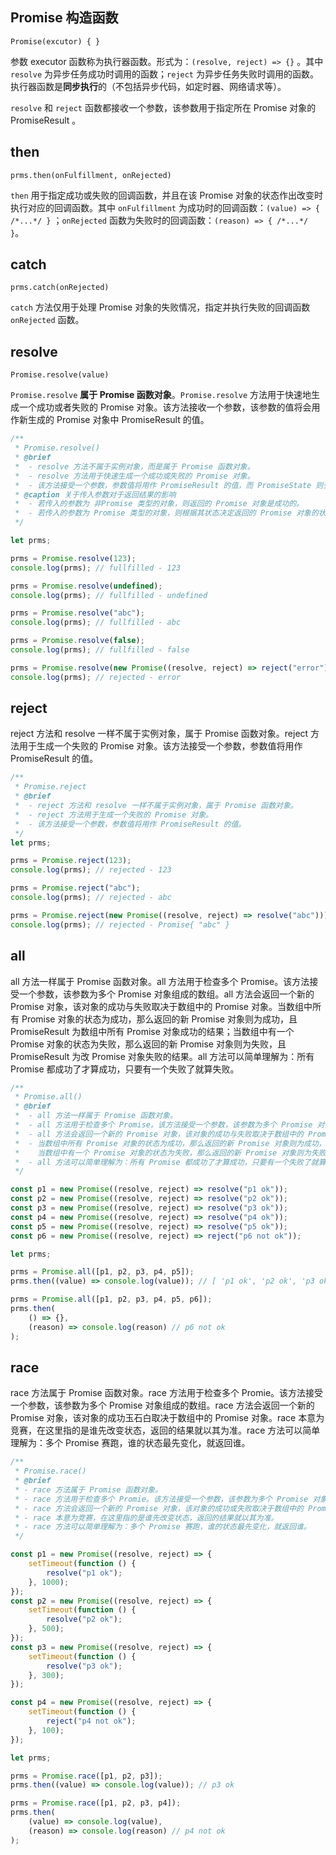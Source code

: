 ## Promise 构造函数

`Promise(excutor) { }`

参数 executor 函数称为执行器函数。形式为：`(resolve, reject) => {}` 。其中 `resolve` 为异步任务成功时调用的函数；`reject` 为异步任务失败时调用的函数。执行器函数是**同步执行**的（不包括异步代码，如定时器、网络请求等）。

`resolve` 和 `reject` 函数都接收一个参数，该参数用于指定所在 Promise 对象的 PromiseResult 。

## then

`prms.then(onFulfillment, onRejected)`

`then` 用于指定成功或失败的回调函数，并且在该 Promise 对象的状态作出改变时执行对应的回调函数。其中 `onFulfillment` 为成功时的回调函数：`(value) => { /*...*/ }` ；`onRejected` 函数为失败时的回调函数：`(reason) => { /*...*/ }`。

## catch

`prms.catch(onRejected)`

`catch` 方法仅用于处理 Promise 对象的失败情况，指定并执行失败的回调函数 `onRejected` 函数。

## resolve

`Promise.resolve(value)`

`Promise.resolve` **属于 Promise 函数对象**。`Promise.resolve` 方法用于快速地生成一个成功或者失败的 Promise 对象。该方法接收一个参数，该参数的值将会用作新生成的 Promise 对象中 PromiseResult 的值。

```jsx
/**
 * Promise.resolve()
 * @brief
 *  - resolve 方法不属于实例对象，而是属于 Promise 函数对象。
 *  - resolve 方法用于快速生成一个成功或失败的 Promise 对象。
 *  - 该方法接受一个参数，参数值将用作 PromiseResult 的值，而 PromiseState 则会根据参数值判断得到。
 * @caption 关于传入参数对于返回结果的影响
 *  - 若传入的参数为 非Promise 类型的对象，则返回的 Promise 对象是成功的。
 *  - 若传入的参数为 Promise 类型的对象，则根据其状态决定返回的 Promise 对象的状态。
 */

let prms;

prms = Promise.resolve(123);
console.log(prms); // fullfilled - 123

prms = Promise.resolve(undefined);
console.log(prms); // fullfilled - undefined

prms = Promise.resolve("abc");
console.log(prms); // fullfilled - abc

prms = Promise.resolve(false);
console.log(prms); // fullfilled - false

prms = Promise.resolve(new Promise((resolve, reject) => reject("error")));
console.log(prms); // rejected - error
```

## reject

reject 方法和 resolve 一样不属于实例对象，属于 Promise 函数对象。reject 方法用于生成一个失败的 Promise 对象。该方法接受一个参数，参数值将用作 PromiseResult 的值。

```jsx
/**
 * Promise.reject
 * @brief
 *  - reject 方法和 resolve 一样不属于实例对象，属于 Promise 函数对象。
 *  - reject 方法用于生成一个失败的 Promise 对象。
 *  - 该方法接受一个参数，参数值将用作 PromiseResult 的值。
 */
let prms;

prms = Promise.reject(123);
console.log(prms); // rejected - 123

prms = Promise.reject("abc");
console.log(prms); // rejected - abc

prms = Promise.reject(new Promise((resolve, reject) => resolve("abc")));
console.log(prms); // rejected - Promise{ "abc" }
```

## all

all 方法一样属于 Promise 函数对象。all 方法用于检查多个 Promise。该方法接受一个参数，该参数为多个 Promise 对象组成的数组。all 方法会返回一个新的 Promise 对象，该对象的成功与失败取决于数组中的 Promise 对象。当数组中所有 Promise 对象的状态为成功，那么返回的新 Promise 对象则为成功，且 PromiseResult 为数组中所有 Promise 对象成功的结果；当数组中有一个 Promise 对象的状态为失败，那么返回的新 Promise 对象则为失败，且 PromiseResult 为改 Promise 对象失败的结果。all 方法可以简单理解为：所有 Promise 都成功了才算成功，只要有一个失败了就算失败。

```jsx
/**
 * Promise.all()
 * @brief
 *  - all 方法一样属于 Promise 函数对象。
 *  - all 方法用于检查多个 Promise。该方法接受一个参数，该参数为多个 Promise 对象组成的数组。
 *  - all 方法会返回一个新的 Promise 对象，该对象的成功与失败取决于数组中的 Promise 对象。
 *  - 当数组中所有 Promise 对象的状态为成功，那么返回的新 Promise 对象则为成功，且 PromiseResult 为数组中所有 Promise 对象成功的结果；
 *    当数组中有一个 Promise 对象的状态为失败，那么返回的新 Promise 对象则为失败，且 PromiseResult 为改 Promise 对象失败的结果。
 *  - all 方法可以简单理解为：所有 Promise 都成功了才算成功，只要有一个失败了就算失败。
 */

const p1 = new Promise((resolve, reject) => resolve("p1 ok"));
const p2 = new Promise((resolve, reject) => resolve("p2 ok"));
const p3 = new Promise((resolve, reject) => resolve("p3 ok"));
const p4 = new Promise((resolve, reject) => resolve("p4 ok"));
const p5 = new Promise((resolve, reject) => resolve("p5 ok"));
const p6 = new Promise((resolve, reject) => reject("p6 not ok"));

let prms;

prms = Promise.all([p1, p2, p3, p4, p5]);
prms.then((value) => console.log(value)); // [ 'p1 ok', 'p2 ok', 'p3 ok', 'p4 ok', 'p5 ok' ]

prms = Promise.all([p1, p2, p3, p4, p5, p6]);
prms.then(
    () => {},
    (reason) => console.log(reason) // p6 not ok
);
```

## race

race 方法属于 Promise 函数对象。race 方法用于检查多个 Promie。该方法接受一个参数，该参数为多个 Promise 对象组成的数组。race 方法会返回一个新的 Promise 对象，该对象的成功玉石白取决于数组中的 Promise 对象。race 本意为竞赛，在这里指的是谁先改变状态，返回的结果就以其为准。race 方法可以简单理解为：多个 Promise 赛跑，谁的状态最先变化，就返回谁。

```jsx
/**
 * Promise.race()
 * @brief
 * - race 方法属于 Promise 函数对象。
 * - race 方法用于检查多个 Promie。该方法接受一个参数，该参数为多个 Promise 对象组成的数组。
 * - race 方法会返回一个新的 Promise 对象，该对象的成功或失败取决于数组中的 Promise 对象。
 * - race 本意为竞赛，在这里指的是谁先改变状态，返回的结果就以其为准。
 * - race 方法可以简单理解为：多个 Promise 赛跑，谁的状态最先变化，就返回谁。
 */

const p1 = new Promise((resolve, reject) => {
    setTimeout(function () {
        resolve("p1 ok");
    }, 1000);
});
const p2 = new Promise((resolve, reject) => {
    setTimeout(function () {
        resolve("p2 ok");
    }, 500);
});
const p3 = new Promise((resolve, reject) => {
    setTimeout(function () {
        resolve("p3 ok");
    }, 300);
});

const p4 = new Promise((resolve, reject) => {
    setTimeout(function () {
        reject("p4 not ok");
    }, 100);
});

let prms;

prms = Promise.race([p1, p2, p3]);
prms.then((value) => console.log(value)); // p3 ok

prms = Promise.race([p1, p2, p3, p4]);
prms.then(
    (value) => console.log(value),
    (reason) => console.log(reason) // p4 not ok
);
```